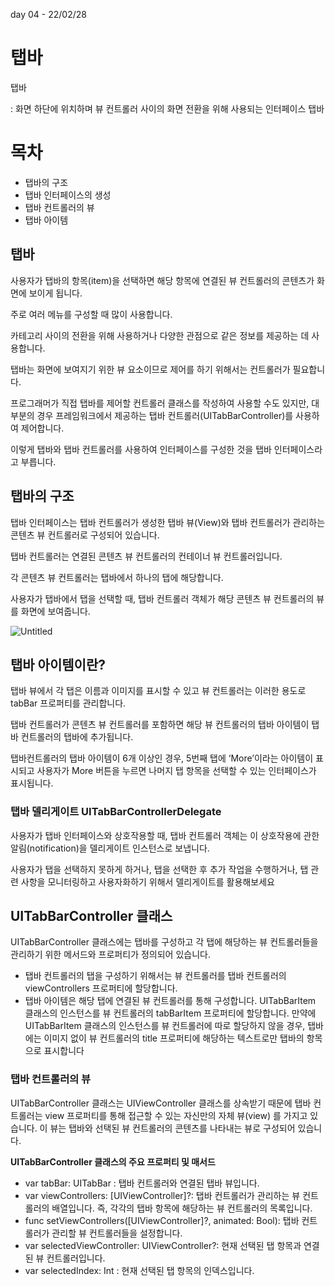 day 04 - 22/02/28

# 탭바

탭바

: 화면 하단에 위치하며 뷰 컨트롤러 사이의 화면 전환을 위해 사용되는 인터페이스 탭바

# 목차

- 탭바의 구조
- 탭바 인터페이스의 생성
- 탭바 컨트롤러의 뷰
- 탭바 아이템

## 탭바

사용자가 탭바의 항목(item)을 선택하면 해당 항목에 연결된 뷰 컨트롤러의 콘텐츠가 화면에 보이게 됩니다. 

주로 여러 메뉴를 구성할 때 많이 사용합니다.

카테고리 사이의 전환을 위해 사용하거나 다양한 관점으로 같은 정보를 제공하는 데 사용합니다.

탭바는 화면에 보여지기 위한 뷰 요소이므로 제어를 하기 위해서는 컨트롤러가 필요합니다.

프로그래머가 직접 탭바를 제어할 컨트롤러 클래스를 작성하여 사용할 수도 있지만, 대부분의 경우 프레임워크에서 제공하는 탭바 컨트롤러(UITabBarController)를 사용하여 제어합니다.

이렇게 탭바와 탭바 컨트롤러를 사용하여 인터페이스를 구성한 것을 탭바 인터페이스라고 부릅니다.

## 탭바의 구조

탭바 인터페이스는 탭바 컨트롤러가 생성한 탭바 뷰(View)와 탭바 컨트롤러가 관리하는 콘텐츠 뷰 컨트롤러로 구성되어 있습니다.

탭바 컨트롤러는 연결된 콘텐츠 뷰 컨트롤러의 컨테이너 뷰 컨트롤러입니다.

각 콘텐츠 뷰 컨트롤러는 탭바에서 하나의 탭에 해당합니다.

사용자가 탭바에서 탭을 선택할 때, 탭바 컨트롤러 객체가 해당 콘텐츠 뷰 컨트롤러의 뷰를 화면에 보여줍니다.

![Untitled](https://s3-us-west-2.amazonaws.com/secure.notion-static.com/d975ff55-f86a-42a5-8e7d-d1de50b742af/Untitled.png)

## 탭바 아이템이란?

탭바 뷰에서 각 탭은 이름과 이미지를 표시할 수 있고 뷰 컨트롤러는 이러한 용도로 tabBar 프로퍼티를 관리합니다. 

탭바 컨트롤러가 콘텐츠 뷰 컨트롤러를 포함하면 해당 뷰 컨트롤러의 탭바 아이템이 탭바 컨트롤러의 탭바에 추가됩니다. 

탭바컨트롤러의 탭바 아이템이 6개 이상인 경우, 5번째 탭에 ‘More’이라는 아이템이 표시되고 사용자가 More 버튼을 누르면 나머지 탭 항목을 선택할 수 있는 인터페이스가 표시됩니다.

### 탭바 델리게이트 UITabBarControllerDelegate

사용자가 탭바 인터페이스와 상호작용할 때, 탭바 컨트롤러 객체는 이 상호작용에 관한 알림(notification)을 델리게이트 인스턴스로 보냅니다.

사용자가 탭을 선택하지 못하게 하거나, 탭을 선택한 후 추가 작업을 수행하거나, 탭 관련 사항을 모니터링하고 사용자화하기 위해서 델리게이트를 활용해보세요

## UITabBarController 클래스

UITabBarController 클래스에는 탭바를 구성하고 각 탭에 해당하는 뷰 컨트롤러들을 관리하기 위한 메서드와 프로퍼티가 정의되어 있습니다.

- 탭바 컨트롤러의 탭을 구성하기 위해서는 뷰 컨트롤러를 탭바 컨트롤러의 viewControllers 프로퍼티에 할당합니다.
- 탭바 아이템은 해당 탭에 연결된 뷰 컨트롤러를 통해 구성합니다. UITabBarItem 클래스의 인스턴스를 뷰 컨트롤러의 tabBarItem 프로퍼티에 할당합니다. 만약에 UITabBarItem 클래스의 인스턴스를 뷰 컨트롤러에 따로 할당하지 않을 경우, 탭바에는 이미지 없이 뷰 컨트롤러의 title 프로퍼티에 해당하는 텍스트로만 탭바의 항목으로 표시합니다

### 탭바 컨트롤러의 뷰

UITabBarController 클래스는 UIViewController 클래스를 상속받기 때문에 탭바 컨트롤러는 view 프로퍼티를 통해 접근할 수 있는 자신만의 자체 뷰(view) 를 가지고 있습니다. 이 뷰는 탭바와 선택된 뷰 컨트롤러의 콘텐츠를 나타내는 뷰로 구성되어 있습니다.

**UITabBarController 클래스의 주요 프로퍼티 및 매서드**

- var tabBar: UITabBar : 탭바 컨트롤러와 연결된 탭바 뷰입니다.
- var viewControllers: [UIViewController]?: 탭바 컨트롤러가 관리하는 뷰 컨트롤러의 배열입니다. 즉, 각각의 탭바 항목에 해당하는 뷰 컨트롤러의 목록입니다.
- func setViewControllers([UIViewController]?, animated: Bool): 탭바 컨트롤러가 관리할 뷰 컨트롤러들을 설정합니다.
- var selectedViewController: UIViewController?: 현재 선택된 탭 항목과 연결된 뷰 컨트롤러입니다.
- var selectedIndex: Int : 현재 선택된 탭 항목의 인덱스입니다.
